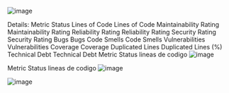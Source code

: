 
![image](https://user-images.githubusercontent.com/56143446/150026171-6b5e9faf-6fb9-40b5-a103-f7765181b335.png)

Details:
Metric	Status
Lines of Code	Lines of Code
Maintainability Rating	Maintainability Rating
Reliability Rating	Reliability Rating
Security Rating	Security Rating
Bugs	Bugs
Code Smells	Code Smells
Vulnerabilities	Vulnerabilities
Coverage	Coverage
Duplicated Lines	Duplicated Lines (%)
Technical Debt	Technical Debt
Metric	Status
lineas de codigo	![image](https://sonarcloud.io/api/project_badges/measure?project=Yennyffer_microservicio1&metric=ncloc)
	
Metric	Status
lineas de codigo	![image](https://sonarcloud.io/api/project_badges/measure?project=Yennyffer_microservicio1&metric=ncloc)
	
	
	
	
	
	
![image](https://user-images.githubusercontent.com/56143446/150027765-33ee6cbc-fcc0-4e00-b6ca-75a31546343e.png)



